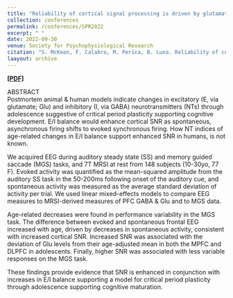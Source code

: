```yaml
---
title: "Reliability of cortical signal processing is driven by glutamate maturation and supports working memory development."
collection: conferences
permalink: /conferences/SPR2022
excerpt: " "
date: 2022-09-30
venue: Society for Psychophysiological Research
citation: "S. McKeon, F. Calabro, M. Perica, B. Luna. Reliability of cortical signal processing is driven by glutamate maturation and supports working memory development. Society for Psychophysiological Research, Vancouver, Canada. September 2022. (Graduate Poster/Abstract)."
laayout: archive
---
```


[<b>[PDF]</b>](https://shanemckeon.github.io/files/McKeon_SPR.pdf)

ABSTRACT  
Postmortem animal & human models indicate changes in excitatory (E, via glutamate; Glu) and inhibitory (I, via GABA) neurotransmitters (NTs) through adolescence suggestive of critical period plasticity supporting cognitive development. E/I balance would enhance cortical SNR as spontaneous, asynchronous firing shifts to evoked synchronous firing. How NT indices of age-related changes in E/I balance support enhanced SNR in humans, is not known.

We acquired EEG during auditory steady state (SS) and memory guided saccade (MGS) tasks, and 7T MRSI at rest from 148 subjects (10-30yo, 77 F). Evoked activity was quantified as the mean-squared amplitude from the auditory SS task in the 50-200ms following onset of the auditory cue, and spontaneous activity was measured as the average standard deviation of activity per trial. We used linear mixed-effects models to compare EEG measures to MRSI-derived measures of PFC GABA & Glu and to MGS data.

Age-related decreases were found in performance variability in the MGS task. The difference between evoked and spontaneous frontal EEG increased with age, driven by decreases in spontaneous activity, consistent with increased cortical SNR. Increased SNR was associated with the deviation of Glu levels from their age-adjusted mean in both the MPFC and DLPFC in adolescents. Finally, higher SNR was associated with less variable responses on the MGS task.

These findings provide evidence that SNR is enhanced in conjunction with increases in E/I balance supporting a model for critical period plasticity through adolescence supporting cognitive maturation. 



